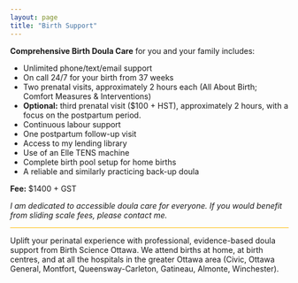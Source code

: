 ```yaml
---
layout: page
title: "Birth Support"
---
```

<p> </p>
<p><b>Comprehensive Birth Doula Care</b> for you and your family includes:</p>

<ul>
  <li>Unlimited phone/text/email support</li>
  <li>On call 24/7 for your birth from 37 weeks</li>
  <li>Two prenatal visits, approximately 2 hours each (All About Birth; Comfort Measures & Interventions)</li>
  <li><b>Optional:</b> third prenatal visit ($100 + HST), approximately 2 hours, with a focus on the postpartum period.</li>
  <li>Continuous labour support</li>
  <li>One postpartum follow-up visit</li>
  <li>Access to my lending library</li>
  <li>Use of an Elle TENS machine</li>
  <li>Complete birth pool setup for home births</li>
  <li>A reliable and similarly practicing back-up doula</li>
</ul>

<p><b>Fee:</b> $1400 + GST</p>

<p><i>I am dedicated to accessible doula care for everyone. If you would benefit from sliding scale fees, please contact me.</i></p>

<hr style="height:1px;border-width:0;color:#ffb901;background-color:#ffb901">

<footer>
<p>Uplift your perinatal experience with professional, evidence-based doula support from Birth Science Ottawa. We attend births at home, at birth centres, and at all the hospitals in the greater Ottawa area (Civic, Ottawa General, Montfort, Queensway-Carleton, Gatineau, Almonte, Winchester).</p>
</footer>
